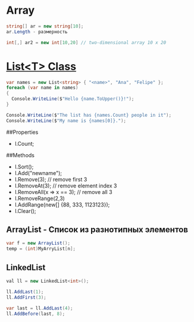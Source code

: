 # Array

```C#
string[] ar = new string[10];
ar.Length - размерность

int[,] ar2 = new int[10,20] // two-dimensional array 10 x 20
```

# [List\<T> Class](https://docs.microsoft.com/en-us/dotnet/api/system.collections.generic.list-1)
```C#
var names = new List<string> { "<name>", "Ana", "Felipe" };
foreach (var name in names)
{
  Console.WriteLine($"Hello {name.ToUpper()}!");
}

Console.WriteLine($"The list has {names.Count} people in it");
Console.WriteLine($"My name is {names[0]}.");
```
##Properties
* l.Count;

##Methods
* l.Sort();
* l.Add("newname");
* l.Remove(3); // remove first 3
* l.RemoveAt(3); // remove element index 3
* l.RemoveAll(x => x == 3); // remove all 3
* l.RemoveRange(2,3)
* l.AddRange(new[] {88, 333, 1123123});
* l.Clear();

## ArrayList - Список из разнотипных элементов

```C#
var f = new ArrayList();
temp = (int)MyArryList[n];

```

## LinkedList

```C#
val ll = new LinkedList<int>();

ll.AddLast(1);
ll.AddFirst(3);

var last = ll.AddLast(4);
ll.AddBefore(last, 8);

